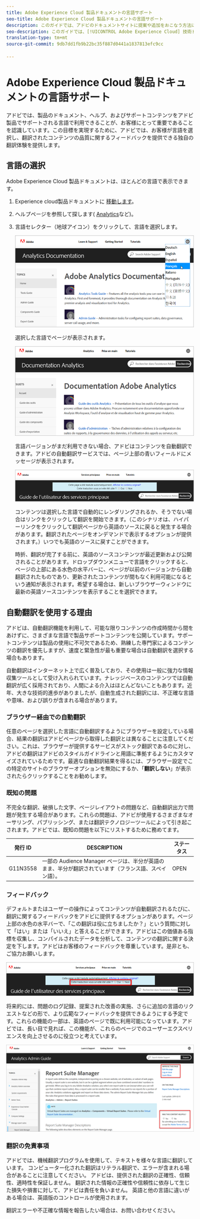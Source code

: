 ```yaml
---
title: Adobe Experience Cloud 製品ドキュメントの言語サポート
seo-title: Adobe Experience Cloud 製品ドキュメントの言語サポート
description: このガイドでは、アドビのドキュメントサイトに提案や追加をおこなう方法について説明します。
seo-description: このガイドでは、[!UICONTROL Adobe Experience Cloud] 技術ドキュメントへのコントリビューションの方法を説明します。
translation-type: tm+mt
source-git-commit: 9db7dd1fb9b22bc35f887d0441a1837813efc9cc

---
```



# Adobe Experience Cloud 製品ドキュメントの言語サポート

アドビでは、製品のドキュメント、ヘルプ、およびサポートコンテンツをアドビ製品でサポートされる言語で利用できることが、お客様にとって重要であることを認識しています。この目標を実現するために、アドビでは、お客様が言語を選択し、翻訳されたコンテンツの品質に関するフィードバックを提供できる独自の翻訳体験を提供します。

## 言語の選択

Adobe Experience Cloud 製品ドキュメントは、ほとんどの言語で表示できます。

1. Experience cloud製品ドキュメントに [移動します](https://helpx.adobe.com/support/experience-cloud.html)。

1. ヘルプページを参照して探します( [Analytics](https://docs.adobe.com/content/help/en/analytics/landing/home.html)など)。

1. 言語セレクター（地球アイコン）をクリックして、言語を選択します。

   ![言語セレクター](assets/language-dropdown.png)

   選択した言語でページが表示されます。

   ![翻訳されたページ](assets/french.png)

   言語バージョンがまだ利用できない場合、アドビはコンテンツを自動翻訳できます。アドビの自動翻訳サービスでは、ページ上部の青いフィールドにメッセージが表示されます。

   ![翻訳メッセージ](assets/machine-translation-message.png)

   コンテンツは選択した言語で自動的にレンダリングされるか、そうでない場合はリンクをクリックして翻訳を開始できます。（このシナリオは、ハイパーリンクをクリックして翻訳ページから英語のソースに戻ると発生する場合があります。翻訳されたページをオンデマンドで表示するオプションが提供されます。）いつでも英語のソースに戻すことができます。

   時折、翻訳が完了する前に、英語のソースコンテンツが最近更新および公開されることがあります。ドロップダウンメニューで言語をクリックすると、ページの上部にある水色の水平バーに、ページが以前のバージョンから自動翻訳されたものであり、更新されたコンテンツが間もなく利用可能になるという通知が表示されます。希望する場合は、新しいブラウザーウィンドウに最新の英語ソースコンテンツを表示することを選択できます。

## 自動翻訳を使用する理由

アドビは、自動翻訳機能を利用して、可能な限りコンテンツの作成時間から間をあけずに、さまざまな言語で製品サポートコンテンツを公開しています。サポートコンテンツは製品の使用に不可欠であるため、熟練した専門家によるコンテンツの翻訳を優先しますが、速度と緊急性が最も重要な場合は自動翻訳を選択する場合もあります。

自動翻訳はインターネット上で広く普及しており、その使用は一般に強力な情報収集ツールとして受け入れられています。ナレッジベースのコンテンツでは自動翻訳が広く採用されており、人間による介入はほとんどないこともあります。近年、大きな技術的進歩がありましたが、自動生成された翻訳には、不正確な言語や意味、および誤りが含まれる場合があります。

### ブラウザー経由での自動翻訳

任意のページを選択した言語に自動翻訳するようにブラウザーを設定している場合、結果の翻訳はアドビページから取得した翻訳とは異なることに注意してください。これは、ブラウザーが提供するサービスがストック翻訳であるのに対し、アドビの翻訳はアドビのスタイルガイドラインと用語に準拠するようにカスタマイズされているためです。最適な自動翻訳結果を得るには、ブラウザー設定でこの特定のサイトのブラウザーオプションを無効にするか、「**翻訳しない**」が表示されたらクリックすることをお勧めします。

### 既知の問題

不完全な翻訳、破損した文字、ページレイアウトの問題など、自動翻訳出力で問題が発生する場合があります。これらの問題は、アドビが使用するさまざまなオーサリング、パブリッシング、または翻訳テクノロジーツールによって引き起こされます。アドビでは、既知の問題を以下にリストするために務めてます。

| **発行 ID** | **DESCRIPTION** | **ステータス** |
|--------------|-------------------------------------------------------------------------------------|------------|
| G11N3558 | 一部の Audience Manager ページは、半分が英語のまま、半分が翻訳されています（フランス語、スペイン語）。 | OPEN |

### フィードバック

デフォルトまたはユーザーの操作によってコンテンツが自動翻訳されるたびに、翻訳に関するフィードバックをアドビに提供するオプションがあります。ページ上部の水色の水平バーで、「この翻訳は役に立ちましたか？」という質問に対して「はい」または「いいえ」と答えることができます。アドビはこの価値ある指標を収集し、コンパイルされたデータを分析して、コンテンツの翻訳に関する決定を下します。アドビはお客様のフィードバックを尊重しています。是非とも、ご協力お願いします。

![フィードバック](assets/machine-translation-feedback.png)

将来的には、問題のログ記録、提案された改善の実施、さらに追加の言語のリクエストなどの形で、より広範なフィードバックを提供できるようにする予定です。これらの機能の一部は、英語のページで既に利用可能になっています。アドビでは、長い目で見れば、この機能が、これらのページでのユーザーエクスペリエンスを向上させるのに役立つと考えています。

![このページを改善する](assets/feedback.png)

### 翻訳の免責事項

アドビでは、機械翻訳プログラムを使用して、テキストを様々な言語に翻訳しています。 コンピューター化された翻訳はリテラル翻訳で、エラーが含まれる場合があることに注意してください。 アドビは、提供された翻訳の正確性、信頼性、適時性を保証しません。 翻訳された情報の正確性や信頼性に依存して生じた損失や損害に対して、アドビは責任を負いません。 英語と他の言語に違いがある場合は、英語版のコントロールが使用されます。

翻訳エラーや不正確な情報を報告したい場合は、お問い合わせください。
